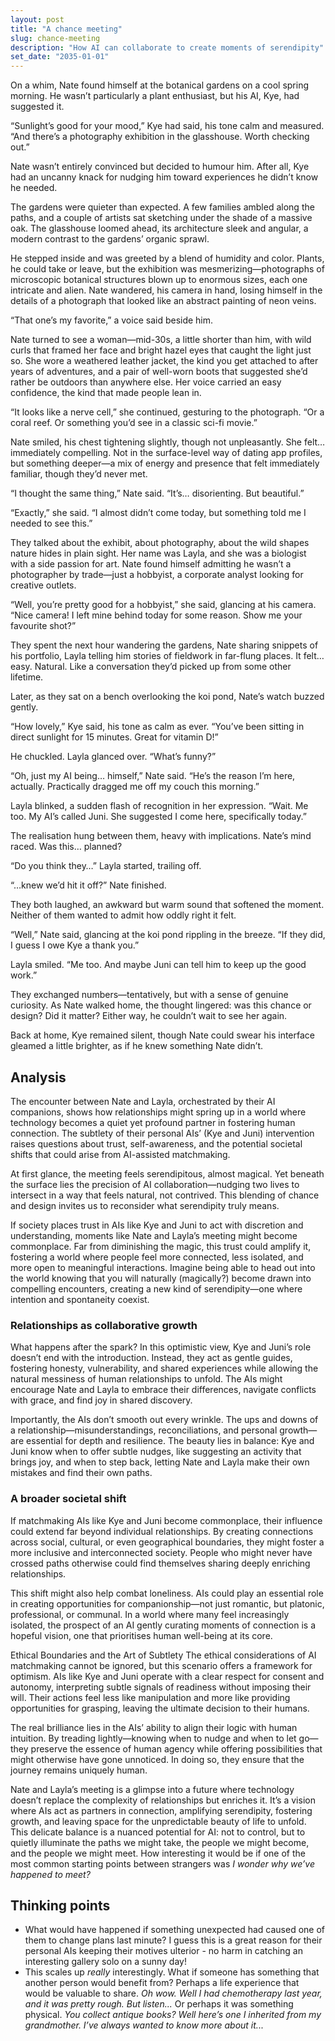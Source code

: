 ```yaml
---
layout: post
title: "A chance meeting"
slug: chance-meeting
description: "How AI can collaborate to create moments of serendipity"
set_date: "2035-01-01"
---
```


On a whim, Nate found himself at the botanical gardens on a cool spring morning. He wasn’t particularly a plant enthusiast, but his AI, Kye, had suggested it.

“Sunlight’s good for your mood,” Kye had said, his tone calm and measured. “And there’s a photography exhibition in the glasshouse. Worth checking out.”

Nate wasn’t entirely convinced but decided to humour him. After all, Kye had an uncanny knack for nudging him toward experiences he didn’t know he needed.

The gardens were quieter than expected. A few families ambled along the paths, and a couple of artists sat sketching under the shade of a massive oak. The glasshouse loomed ahead, its architecture sleek and angular, a modern contrast to the gardens’ organic sprawl.

He stepped inside and was greeted by a blend of humidity and color. Plants, he could take or leave, but the exhibition was mesmerizing—photographs of microscopic botanical structures blown up to enormous sizes, each one intricate and alien. Nate wandered, his camera in hand, losing himself in the details of a photograph that looked like an abstract painting of neon veins.

“That one’s my favorite,” a voice said beside him.

Nate turned to see a woman—mid-30s, a little shorter than him, with wild curls that framed her face and bright hazel eyes that caught the light just so. She wore a weathered leather jacket, the kind you get attached to after years of adventures, and a pair of well-worn boots that suggested she’d rather be outdoors than anywhere else. Her voice carried an easy confidence, the kind that made people lean in.

“It looks like a nerve cell,” she continued, gesturing to the photograph. “Or a coral reef. Or something you’d see in a classic sci-fi movie.”

Nate smiled, his chest tightening slightly, though not unpleasantly. She felt… immediately compelling. Not in the surface-level way of dating app profiles, but something deeper—a mix of energy and presence that felt immediately familiar, though they’d never met.

“I thought the same thing,” Nate said. “It’s… disorienting. But beautiful.”

“Exactly,” she said. “I almost didn’t come today, but something told me I needed to see this.”

They talked about the exhibit, about photography, about the wild shapes nature hides in plain sight. Her name was Layla, and she was a biologist with a side passion for art. Nate found himself admitting he wasn’t a photographer by trade—just a hobbyist, a corporate analyst looking for creative outlets.

“Well, you’re pretty good for a hobbyist,” she said, glancing at his camera. “Nice camera! I left mine behind today for some reason. Show me your favourite shot?”

They spent the next hour wandering the gardens, Nate sharing snippets of his portfolio, Layla telling him stories of fieldwork in far-flung places. It felt… easy. Natural. Like a conversation they’d picked up from some other lifetime.

Later, as they sat on a bench overlooking the koi pond, Nate’s watch buzzed gently.

“How lovely,” Kye said, his tone as calm as ever. “You’ve been sitting in direct sunlight for 15 minutes. Great for vitamin D!”

He chuckled. Layla glanced over. “What’s funny?”

“Oh, just my AI being… himself,” Nate said. “He’s the reason I’m here, actually. Practically dragged me off my couch this morning.”

Layla blinked, a sudden flash of recognition in her expression. “Wait. Me too. My AI’s called Juni. She suggested I come here, specifically today.”

The realisation hung between them, heavy with implications. Nate’s mind raced. Was this… planned?

“Do you think they…” Layla started, trailing off.

“…knew we’d hit it off?” Nate finished.

They both laughed, an awkward but warm sound that softened the moment. Neither of them wanted to admit how oddly right it felt.

“Well,” Nate said, glancing at the koi pond rippling in the breeze. “If they did, I guess I owe Kye a thank you.”

Layla smiled. “Me too. And maybe Juni can tell him to keep up the good work.”

They exchanged numbers—tentatively, but with a sense of genuine curiosity. As Nate walked home, the thought lingered: was this chance or design? Did it matter? Either way, he couldn’t wait to see her again.

Back at home, Kye remained silent, though Nate could swear his interface gleamed a little brighter, as if he knew something Nate didn’t.

## Analysis

The encounter between Nate and Layla, orchestrated by their AI companions, shows how relationships might spring up in a world where technology becomes a quiet yet profound partner in fostering human connection. The subtlety of their personal AIs’ (Kye and Juni) intervention raises questions about trust, self-awareness, and the potential societal shifts that could arise from AI-assisted matchmaking.

At first glance, the meeting feels serendipitous, almost magical. Yet beneath the surface lies the precision of AI collaboration—nudging two lives to intersect in a way that feels natural, not contrived. This blending of chance and design invites us to reconsider what serendipity truly means.

If society places trust in AIs like Kye and Juni to act with discretion and understanding, moments like Nate and Layla’s meeting might become commonplace. Far from diminishing the magic, this trust could amplify it, fostering a world where people feel more connected, less isolated, and more open to meaningful interactions. Imagine being able to head out into the world knowing that you will naturally (magically?) become drawn into compelling encounters, creating a new kind of serendipity—one where intention and spontaneity coexist.

### Relationships as collaborative growth
What happens after the spark? In this optimistic view, Kye and Juni’s role doesn’t end with the introduction. Instead, they act as gentle guides, fostering honesty, vulnerability, and shared experiences while allowing the natural messiness of human relationships to unfold. The AIs might encourage Nate and Layla to embrace their differences, navigate conflicts with grace, and find joy in shared discovery.

Importantly, the AIs don’t smooth out every wrinkle. The ups and downs of a relationship—misunderstandings, reconciliations, and personal growth—are essential for depth and resilience. The beauty lies in balance: Kye and Juni know when to offer subtle nudges, like suggesting an activity that brings joy, and when to step back, letting Nate and Layla make their own mistakes and find their own paths.

### A broader societal shift
If matchmaking AIs like Kye and Juni become commonplace, their influence could extend far beyond individual relationships. By creating connections across social, cultural, or even geographical boundaries, they might foster a more inclusive and interconnected society. People who might never have crossed paths otherwise could find themselves sharing deeply enriching relationships.

This shift might also help combat loneliness. AIs could play an essential role in creating opportunities for companionship—not just romantic, but platonic, professional, or communal. In a world where many feel increasingly isolated, the prospect of an AI gently curating moments of connection is a hopeful vision, one that prioritises human well-being at its core.

Ethical Boundaries and the Art of Subtlety
The ethical considerations of AI matchmaking cannot be ignored, but this scenario offers a framework for optimism. AIs like Kye and Juni operate with a clear respect for consent and autonomy, interpreting subtle signals of readiness without imposing their will. Their actions feel less like manipulation and more like providing opportunities for grasping, leaving the ultimate decision to their humans.

The real brilliance lies in the AIs’ ability to align their logic with human intuition. By treading lightly—knowing when to nudge and when to let go—they preserve the essence of human agency while offering possibilities that might otherwise have gone unnoticed. In doing so, they ensure that the journey remains uniquely human.

Nate and Layla’s meeting is a glimpse into a future where technology doesn’t replace the complexity of relationships but enriches it. It’s a vision where AIs act as partners in connection, amplifying serendipity, fostering growth, and leaving space for the unpredictable beauty of life to unfold. This delicate balance is a nuanced potential for AI: not to control, but to quietly illuminate the paths we might take, the people we might become, and the people we might meet. How interesting it would be if one of the most common starting points between strangers was *I wonder why we’ve happened to meet?*

## Thinking points

* What would have happened if something unexpected had caused one of them to change plans last minute? I guess this is a great reason for their personal AIs keeping their motives ulterior - no harm in catching an interesting gallery solo on a sunny day!
* This scales up *really* interestingly. What if someone has something that another person would benefit from? Perhaps a life experience that would be valuable to share. *Oh wow. Well I had chemotherapy last year, and it was pretty rough. But listen...* Or perhaps it was something physical. *You collect antique books? Well here’s one I inherited from my grandmother. I’ve always wanted to know more about it...*